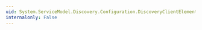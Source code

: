 ```yaml
---
uid: System.ServiceModel.Discovery.Configuration.DiscoveryClientElement
internalonly: False
---
```


